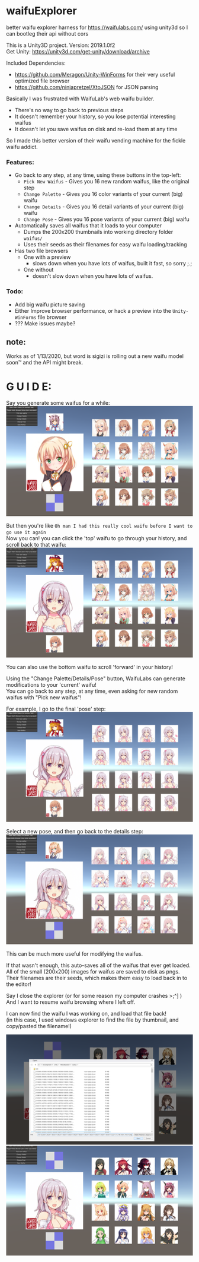 # waifuExplorer
better waifu explorer harness for https://waifulabs.com/ using unity3d so I can bootleg their api without cors

This is a Unity3D project. Version: 2019.1.0f2  
Get Unity: https://unity3d.com/get-unity/download/archive


Included Dependencies:  
- https://github.com/Meragon/Unity-WinForms for their very useful optimized file browser  
- https://github.com/ninjapretzel/XtoJSON for JSON parsing

Basically I was frustrated with WaifuLab's web waifu builder. 
- There's no way to go back to previous steps
- It doesn't remember your history, so you lose potential interesting waifus
- It doesn't let you save waifus on disk and re-load them at any time

So I made this better version of their waifu vending machine for the fickle waifu addict.

### Features:
- Go back to any step, at any time, using these buttons in the top-left:
	- `Pick New Waifus` - Gives you 16 new random waifus, like the original step
	- `Change Palette` - Gives you 16 color variants of your current (big) waifu
	- `Change Details` - Gives you 16 detail variants of your current (big) waifu
	- `Change Pose` - Gives you 16 pose variants of your current (big) waifu
- Automatically saves all waifus that it loads to your computer
	- Dumps the 200x200 thumbnails into working directory folder `waifus/`
	- Uses their seeds as their filenames for easy waifu loading/tracking
- Has two file browsers
	- One with a preview 
		- slows down when you have lots of waifus, built it fast, so sorry ;.;
	- One without 
		- doesn't slow down when you have lots of waifus.
		
### Todo:
- Add big waifu picture saving
- Either Improve browser performance, or hack a preview into the `Unity-WinForms` file browser
- ??? Make issues maybe?

## note:
Works as of 1/13/2020, but word is sigizi is rolling out a new waifu model soon™ and the API might break.


# G U I D E:

Say you generate some waifus for a while:
![Waifus](waifuDemo2.png)  


But then you're like `Oh man I had this really cool waifu before I want to go use it again`  
Now you can! you can click the 'top' waifu to go through your history, and scroll back to that waifu:
![Waifus](waifuDemo1.png)  

You can also use the bottom waifu to scroll 'forward' in your history!


Using the "Change Palette/Details/Pose" button, WaifuLabs can generate modifications to your 'current' waifu!  
You can go back to any step, at any time, even asking for new random waifus with "Pick new waifus"!

For example, I go to the final 'pose' step:
![Waifus](waifuDemo3.png)

Select a new pose, and then go back to the details step:
![Waifus](waifuDemo4.png)

This can be much more useful for modifying the waifus.

If that wasn't enough, this auto-saves all of the waifus that ever get loaded.  
All of the small (200x200) images for waifus are saved to disk as pngs.
Their filenames are their seeds, which makes them easy to load back in to the editor!

Say I close the explorer (or for some reason my computer crashes >;^] )  
And I want to resume waifu browsing where I left off.

I can now find the waifu I was working on, and load that file back!  
(in this case, I used windows explorer to find the file by thumbnail, and copy/pasted the filename!)

![Waifus](waifuReload1.png)
![Waifus](waifuReload2.png)